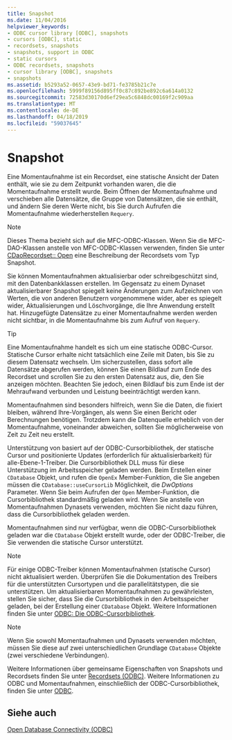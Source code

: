```yaml
---
title: Snapshot
ms.date: 11/04/2016
helpviewer_keywords:
- ODBC cursor library [ODBC], snapshots
- cursors [ODBC], static
- recordsets, snapshots
- snapshots, support in ODBC
- static cursors
- ODBC recordsets, snapshots
- cursor library [ODBC], snapshots
- snapshots
ms.assetid: b5293a52-0657-43e9-bd71-fe3785b21c7e
ms.openlocfilehash: 5999f89156d895ff0c87c892be892c6a614a0132
ms.sourcegitcommit: 72583d30170d6ef29ea5c6848dc00169f2c909aa
ms.translationtype: MT
ms.contentlocale: de-DE
ms.lasthandoff: 04/18/2019
ms.locfileid: "59037645"
---
```

# <a name="snapshot"></a>Snapshot

Eine Momentaufnahme ist ein Recordset, eine statische Ansicht der Daten enthält, wie sie zu dem Zeitpunkt vorhanden waren, die die Momentaufnahme erstellt wurde. Beim Öffnen der Momentaufnahme und verschieben alle Datensätze, die Gruppe von Datensätzen, die sie enthält, und ändern Sie deren Werte nicht, bis Sie durch Aufrufen die Momentaufnahme wiederherstellen `Requery`.

> [!NOTE]
>  Dieses Thema bezieht sich auf die MFC-ODBC-Klassen. Wenn Sie die MFC-DAO-Klassen anstelle von MFC-ODBC-Klassen verwenden, finden Sie unter [CDaoRecordset:: Open](../../mfc/reference/cdaorecordset-class.md#open) eine Beschreibung der Recordsets vom Typ Snapshot.

Sie können Momentaufnahmen aktualisierbar oder schreibgeschützt sind, mit den Datenbankklassen erstellen. Im Gegensatz zu einem Dynaset aktualisierbarer Snapshot spiegelt keine Änderungen zum Aufzeichnen von Werten, die von anderen Benutzern vorgenommene wider, aber es spiegelt wider, Aktualisierungen und Löschvorgänge, die Ihre Anwendung erstellt hat. Hinzugefügte Datensätze zu einer Momentaufnahme werden werden nicht sichtbar, in die Momentaufnahme bis zum Aufruf von `Requery`.

> [!TIP]
>  Eine Momentaufnahme handelt es sich um eine statische ODBC-Cursor. Statische Cursor erhalte nicht tatsächlich eine Zeile mit Daten, bis Sie zu diesem Datensatz wechseln. Um sicherzustellen, dass sofort alle Datensätze abgerufen werden, können Sie einen Bildlauf zum Ende des Recordset und scrollen Sie zu den ersten Datensatz aus, die, den Sie anzeigen möchten. Beachten Sie jedoch, einen Bildlauf bis zum Ende ist der Mehraufwand verbunden und Leistung beeinträchtigt werden kann.

Momentaufnahmen sind besonders hilfreich, wenn Sie die Daten, die fixiert bleiben, während Ihre-Vorgängen, als wenn Sie einen Bericht oder Berechnungen benötigen. Trotzdem kann die Datenquelle erheblich von der Momentaufnahme, voneinander abweichen, sollten Sie möglicherweise von Zeit zu Zeit neu erstellt.

Unterstützung von basiert auf der ODBC-Cursorbibliothek, der statische Cursor und positionierte Updates (erforderlich für aktualisierbarkeit) für alle-Ebene-1-Treiber. Die Cursorbibliothek DLL muss für diese Unterstützung im Arbeitsspeicher geladen werden. Beim Erstellen einer `CDatabase` Objekt, und rufen die `OpenEx` Member-Funktion, die Sie angeben müssen die `CDatabase::useCursorLib` Möglichkeit, die *DwOptions* Parameter. Wenn Sie beim Aufrufen der `Open` Member-Funktion, die Cursorbibliothek standardmäßig geladen wird. Wenn Sie anstelle von Momentaufnahmen Dynasets verwenden, möchten Sie nicht dazu führen, dass die Cursorbibliothek geladen werden.

Momentaufnahmen sind nur verfügbar, wenn die ODBC-Cursorbibliothek geladen war die `CDatabase` Objekt erstellt wurde, oder der ODBC-Treiber, die Sie verwenden die statische Cursor unterstützt.

> [!NOTE]
>  Für einige ODBC-Treiber können Momentaufnahmen (statische Cursor) nicht aktualisiert werden. Überprüfen Sie die Dokumentation des Treibers für die unterstützten Cursortypen und die parallelitätstypen, die sie unterstützen. Um aktualisierbaren Momentaufnahmen zu gewährleisten, stellen Sie sicher, dass Sie die Cursorbibliothek in den Arbeitsspeicher geladen, bei der Erstellung einer `CDatabase` Objekt. Weitere Informationen finden Sie unter [ODBC: Die ODBC-Cursorbibliothek](../../data/odbc/odbc-the-odbc-cursor-library.md).

> [!NOTE]
>  Wenn Sie sowohl Momentaufnahmen und Dynasets verwenden möchten, müssen Sie diese auf zwei unterschiedlichen Grundlage `CDatabase` Objekte (zwei verschiedene Verbindungen).

Weitere Informationen über gemeinsame Eigenschaften von Snapshots und Recordsets finden Sie unter [Recordsets (ODBC)](../../data/odbc/recordset-odbc.md). Weitere Informationen zu ODBC und Momentaufnahmen, einschließlich der ODBC-Cursorbibliothek, finden Sie unter [ODBC](../../data/odbc/odbc-basics.md).

## <a name="see-also"></a>Siehe auch

[Open Database Connectivity (ODBC)](../../data/odbc/open-database-connectivity-odbc.md)